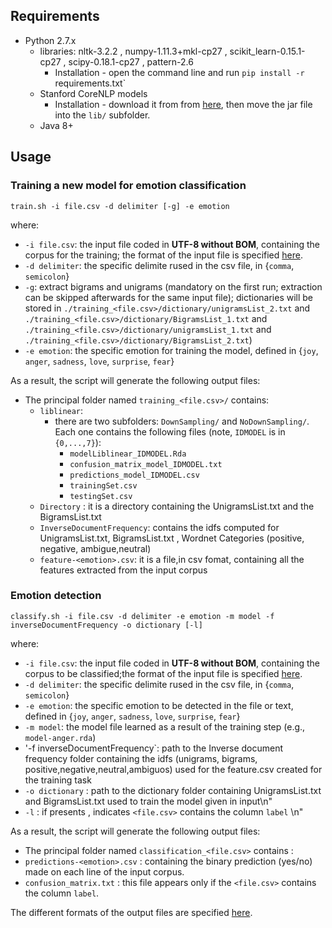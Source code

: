## Requirements
* Python 2.7.x
  * libraries: nltk-3.2.2 , numpy-1.11.3+mkl-cp27 , scikit_learn-0.15.1-cp27 , scipy-0.18.1-cp27 , pattern-2.6
    * Installation - open the command line and run
    `pip install -r `requirements.txt`
  * Stanford CoreNLP models
    * Installation - download it from from [here](http://nlp.stanford.edu/software/stanford-english-corenlp-2016-01-10-models.jar), then move the jar file into the `lib/` subfolder.
  * Java 8+

## Usage

### Training a new model for emotion classification
```
train.sh -i file.csv -d delimiter [-g] -e emotion 
```
where:
* `-i file.csv`: the input file coded in **UTF-8 without BOM**, containing the corpus for the training; the format of the input file is specified [here](https://github.com/collab-uniba/Emotion_and_Polarity_SO/wiki/File-format-for-training-corpus).
* `-d delimiter`: the specific delimite rused in the csv file, in {`comma`, `semicolon`}
* `-g`: extract bigrams and unigrams (mandatory on the first run; extraction can be skipped afterwards for the same input file); dictionaries will be stored in `./training_<file.csv>/dictionary/unigramsList_2.txt` and `./training_<file.csv>/dictionary/BigramsList_1.txt` and `./training_<file.csv>/dictionary/unigramsList_1.txt`  and `./training_<file.csv>/dictionary/BigramsList_2.txt`)
* `-e emotion`: the specific emotion for training the model, defined in {`joy`, `anger`, `sadness`, `love`, `surprise`, `fear`}

As a result, the script will generate the following output files:

* The principal folder named `training_<file.csv>/` contains:
   * `liblinear`:
     * there are two subfolders: `DownSampling/` and `NoDownSampling/`. Each one contains the following files  (note, `IDMODEL` is in `{0,...,7}`):
          * `modelLiblinear_IDMODEL.Rda`
          * `confusion_matrix_model_IDMODEL.txt`
          * `predictions_model_IDMODEL.csv`
          * `trainingSet.csv`
          * `testingSet.csv`
   * `Directory` : it is a directory containing the UnigramsList.txt and the BigramsList.txt
   * `InverseDocumentFrequency`: contains the idfs computed for UnigramsList.txt, BigramsList.txt , Wordnet Categories (positive, negative, ambigue,neutral)
   * `feature-<emotion>.csv`: it is a file,in csv fomat, containing all the features extracted from the input corpus


### Emotion detection
```
classify.sh -i file.csv -d delimiter -e emotion -m model -f inverseDocumentFrequency -o dictionary [-l]
```
where:
* `-i file.csv`: the input file coded in **UTF-8 without BOM**, containing the corpus to be classified;the format of the input file is specified [here](https://github.com/collab-uniba/Emotion_and_Polarity_SO/wiki/File-format-for-classification-corpus).
* `-d delimiter`: the specific delimite rused in the csv file, in {`comma`, `semicolon`}
* `-e emotion`: the specific emotion to be detected in the file or text, defined in {`joy`, `anger`, `sadness`, `love`, `surprise`, `fear`}
* `-m model`: the model file learned as a result of the training step (e.g., `model-anger.rda`)
* '-f inverseDocumentFrequency`: path to the Inverse document frequency folder containing  the idfs (unigrams, bigrams, positive,negative,neutral,ambiguos) used for the feature.csv created for the training task
* `-o dictionary` : path to the dictionary folder containing  UnigramsList.txt and BigramsList.txt used to train the model given in input\n"
* `-l` : if presents , indicates  `<file.csv>` contains the column `label` \n"

As a result, the script will generate the following output files:
* The principal folder named `classification_<file.csv>` contains :
* `predictions-<emotion>.csv` : containing the binary prediction (yes/no) made on each line of the input corpus.
* `confusion_matrix.txt` : this file appears only if the `<file.csv>` contains the column `label`.

The different formats of the output files are specified [here](https://github.com/collab-uniba/Emotion_and_Polarity_SO/wiki/File-format-for-classification-output).

